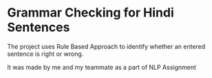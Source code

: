 # Grammar Checking for Hindi Sentences

The project uses Rule Based Approach to identify whether an entered sentence is right or wrong.

It was made by me and my teammate as a part of NLP Assignment
